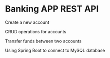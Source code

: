 # Banking APP REST API
Create a new account

CRUD operations for accounts

Transfer funds between two accounts

Using Spring Boot to connect to MySQL database
